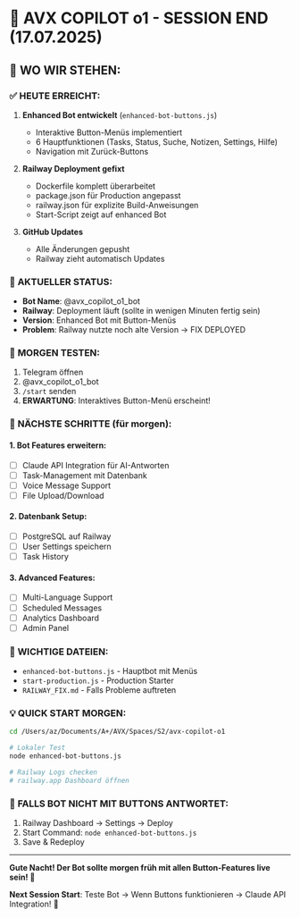 # 🌙 AVX COPILOT o1 - SESSION END (17.07.2025)

## 📍 **WO WIR STEHEN:**

### ✅ **HEUTE ERREICHT:**
1. **Enhanced Bot entwickelt** (`enhanced-bot-buttons.js`)
   - Interaktive Button-Menüs implementiert
   - 6 Hauptfunktionen (Tasks, Status, Suche, Notizen, Settings, Hilfe)
   - Navigation mit Zurück-Buttons

2. **Railway Deployment gefixt**
   - Dockerfile komplett überarbeitet
   - package.json für Production angepasst
   - railway.json für explizite Build-Anweisungen
   - Start-Script zeigt auf enhanced Bot

3. **GitHub Updates**
   - Alle Änderungen gepusht
   - Railway zieht automatisch Updates

### 🔄 **AKTUELLER STATUS:**
- **Bot Name**: @avx_copilot_o1_bot
- **Railway**: Deployment läuft (sollte in wenigen Minuten fertig sein)
- **Version**: Enhanced Bot mit Button-Menüs
- **Problem**: Railway nutzte noch alte Version → FIX DEPLOYED

### 📱 **MORGEN TESTEN:**
1. Telegram öffnen
2. @avx_copilot_o1_bot
3. `/start` senden
4. **ERWARTUNG**: Interaktives Button-Menü erscheint!

### 🎯 **NÄCHSTE SCHRITTE (für morgen):**

#### **1. Bot Features erweitern:**
- [ ] Claude API Integration für AI-Antworten
- [ ] Task-Management mit Datenbank
- [ ] Voice Message Support
- [ ] File Upload/Download

#### **2. Datenbank Setup:**
- [ ] PostgreSQL auf Railway
- [ ] User Settings speichern
- [ ] Task History

#### **3. Advanced Features:**
- [ ] Multi-Language Support
- [ ] Scheduled Messages
- [ ] Analytics Dashboard
- [ ] Admin Panel

### 📂 **WICHTIGE DATEIEN:**
- `enhanced-bot-buttons.js` - Hauptbot mit Menüs
- `start-production.js` - Production Starter
- `RAILWAY_FIX.md` - Falls Probleme auftreten

### 💡 **QUICK START MORGEN:**
```bash
cd /Users/az/Documents/A+/AVX/Spaces/S2/avx-copilot-o1

# Lokaler Test
node enhanced-bot-buttons.js

# Railway Logs checken
# railway.app Dashboard öffnen
```

### 🔧 **FALLS BOT NICHT MIT BUTTONS ANTWORTET:**
1. Railway Dashboard → Settings → Deploy
2. Start Command: `node enhanced-bot-buttons.js`
3. Save & Redeploy

---

**Gute Nacht! Der Bot sollte morgen früh mit allen Button-Features live sein! 🌟**

**Next Session Start**: Teste Bot → Wenn Buttons funktionieren → Claude API Integration! 🤖
